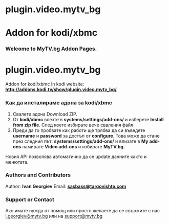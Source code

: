 # plugin.video.mytv_bg
Addon for kodi/xbmc
=======
### Welcome to MyTV.bg Addon Pages.
# plugin.video.mytv_bg
Addon for kodi/xbmc
In kodi website: **http://addons.kodi.tv/show/plugin.video.mytv_bg/**

### Как да инсталираме адона за kodi/xbmc
1. Свалете адона Download ZIP.
2. От **kodi/xbmc** влезте в **systems/settings/add-ons/** и изберете **Install from zip file**. След което избирате вече сваления файл.
3. Преди да го пробвате как работи ще трябва да си въведете **username** и **password** за достъп от **configure**. Това може да стане през следния път: **systems/settings/add-ons/** и влизате в **My add-ons** намирате **Video add-ons** и избирате **MyTV.bg**.

Новия API позволява автоматично да се update данните както и менютата.

### Authors and Contributors
Author: **Ivan Georgiev**
Email: **sasbass@targovishte.com**

### Support or Contact
Ако имате нужда от помощ или просто желаете да се свържите с нас i.georgiev@mytv.bg или на support@mytv.bg
